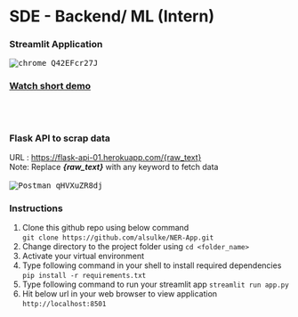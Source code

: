 # SDE - Backend/ ML (Intern)
### Streamlit Application
<kbd>![chrome_Q42EFcr27J](https://user-images.githubusercontent.com/46842984/110217415-e9c5f600-7ed9-11eb-9bb1-7a647e62ee43.png)</kbd>

### [Watch short demo](https://youtu.be/SBIE720wbC0)

<br><br>
### Flask API to scrap data
URL : https://flask-api-01.herokuapp.com/{raw_text} <br>
Note: Replace ***{raw_text}*** with any keyword to fetch data
<br><br>
<kbd>![Postman_qHVXuZR8dj](https://user-images.githubusercontent.com/46842984/110217166-aa4ada00-7ed8-11eb-8965-2327652fcc29.png)</kbd>

### Instructions
1. Clone this github repo using below command <br>
```git clone https://github.com/alsulke/NER-App.git```
2. Change directory to the project folder using ``` cd <folder_name> ```
3. Activate your virtual environment
4. Type following command in your shell to install required dependencies ```pip install -r requirements.txt```
5. Type following command to run your streamlit app  ```streamlit run app.py```
6. Hit below url in your web browser to view application
   ``` http://localhost:8501 ```




